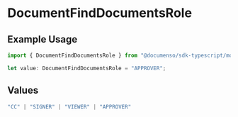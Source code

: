 # DocumentFindDocumentsRole

## Example Usage

```typescript
import { DocumentFindDocumentsRole } from "@documenso/sdk-typescript/models/operations";

let value: DocumentFindDocumentsRole = "APPROVER";
```

## Values

```typescript
"CC" | "SIGNER" | "VIEWER" | "APPROVER"
```